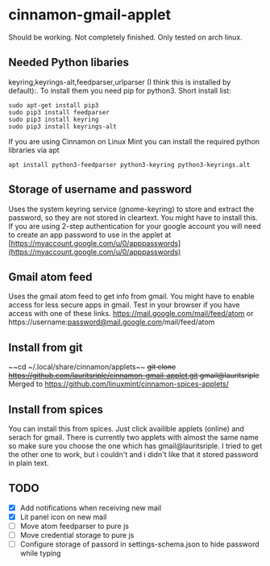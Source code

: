 # cinnamon-gmail-applet
Should be working. Not completely finished. Only tested on arch linux.

## Needed Python libaries
keyring,keyrings-alt,feedparser,urlparser (I think this is installed by default):.
To install them you need pip for python3. Short install list:
```
sudo apt-get install pip3
sudo pip3 install feedparser
sudo pip3 install keyring
sudo pip3 install keyrings-alt
```
If you are using Cinnamon on Linux Mint you can install the required python libraries via apt
```
apt install python3-feedparser python3-keyring python3-keyrings.alt
```
## Storage of username and password
Uses the system keyring service (gnome-keyring) to store and extract the password, so they are not stored in cleartext. You might have to install this.
If you are using 2-step authentication for your google account you will need to create an app password to use in the applet at [https://myaccount.google.com/u/0/apppasswords](https://myaccount.google.com/u/0/apppasswords)
## Gmail atom feed
Uses the gmail atom feed to get info from gmail. You might have to enable access for less secure apps in gmail. Test in your browser if you have access with one of these links. https://mail.google.com/mail/feed/atom or https://username:password@mail.google.com/mail/feed/atom

## Install from git
~~cd ~/.local/share/cinnamon/applets~~
~~git clone https://github.com/lauritsriple/cinnamon-gmail-applet.git gmail@lauritsriple~~
Merged to https://github.com/linuxmint/cinnamon-spices-applets/

## Install from spices
You can install this from spices. Just click availible applets (online) and serach for gmail. There is currently two applets with almost the same name so make sure you choose the one which has gmail@lauritsriple. I tried to get the other one to work, but i couldn't and i didn't like that it stored password in plain text.

## TODO
- [X] Add notifications when receiving new mail
- [X] Lit panel icon on new mail
- [ ] Move atom feedparser to pure js
- [ ] Move credential storage to pure js
- [ ] Configure storage of passord in settings-schema.json to hide password while typing
